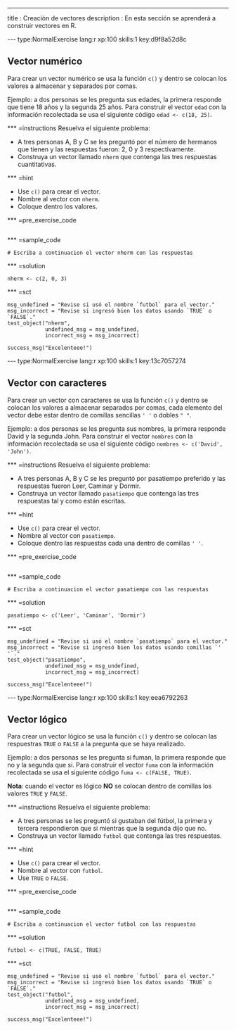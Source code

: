 ---
title       : Creación de vectores
description : En esta sección se aprenderá a construir vectores en R.

--- type:NormalExercise lang:r xp:100 skills:1 key:d9f8a52d8c
## Vector numérico

Para crear un vector numérico se usa la función `c()` y dentro se colocan los valores a almacenar y separados por comas.

Ejemplo: a dos personas se les pregunta sus edades, la primera responde que tiene 18 años y la segunda 25 años. Para construir el vector `edad` con la información recolectada se usa el siguiente código `edad <- c(18, 25)`.

*** =instructions
Resuelva el siguiente problema:

- A tres personas A, B y C se les preguntó por el número de hermanos que tienen y las respuestas fueron: 2, 0 y 3 respectivamente.
- Construya un vector llamado `nherm` que contenga las tres respuestas cuantitativas.

*** =hint
- Use `c()` para crear el vector.
- Nombre al vector con `nherm`.
- Coloque dentro los valores.


*** =pre_exercise_code
```{r}

```

*** =sample_code
```{r}
# Escriba a continuacion el vector nherm con las respuestas

```

*** =solution
```{r}
nherm <- c(2, 0, 3)
```

*** =sct
```{r}
msg_undefined = "Revise si usó el nombre `futbol` para el vector."
msg_incorrect = "Revise si ingresó bien los datos usando `TRUE` o `FALSE`."
test_object("nherm",
            undefined_msg = msg_undefined,
            incorrect_msg = msg_incorrect) 

success_msg("Excelenteee!")
```

--- type:NormalExercise lang:r xp:100 skills:1 key:13c7057274
## Vector con caracteres

Para crear un vector con caracteres se usa la función `c()` y dentro se colocan los valores a almacenar separados por comas, cada elemento del vector debe estar dentro de comillas sencillas `' '` o dobles `" "`.

Ejemplo: a dos personas se les pregunta sus nombres, la primera responde David y la segunda John. Para construir el vector `nombres` con la información recolectada se usa el siguiente código `nombres <- c('David', 'John')`.

*** =instructions
Resuelva el siguiente problema:

- A tres personas A, B y C se les preguntó por pasatiempo preferido y las respuestas fueron Leer, Caminar y Dormir.
- Construya un vector llamado `pasatiempo` que contenga las tres respuestas tal y como están escritas.

*** =hint
- Use `c()` para crear el vector.
- Nombre al vector con `pasatiempo`.
- Coloque dentro las respuestas cada una dentro de comillas `' '`.


*** =pre_exercise_code
```{r}

```

*** =sample_code
```{r}
# Escriba a continuacion el vector pasatiempo con las respuestas

```

*** =solution
```{r}
pasatiempo <- c('Leer', 'Caminar', 'Dormir')
```

*** =sct
```{r}
msg_undefined = "Revise si usó el nombre `pasatiempo` para el vector."
msg_incorrect = "Revise si ingresó bien los datos usando comillas `' '`."
test_object("pasatiempo",
            undefined_msg = msg_undefined,
            incorrect_msg = msg_incorrect) 

success_msg("Excelenteee!")
```

--- type:NormalExercise lang:r xp:100 skills:1 key:eea6792263
## Vector lógico

Para crear un vector lógico se usa la función `c()` y dentro se colocan las respuestras `TRUE` o `FALSE` a la pregunta que se haya realizado.

Ejemplo: a dos personas se les pregunta si fuman, la primera responde que no y la segunda que si. Para construir el vector `fuma` con la información recolectada se usa el siguiente código `fuma <- c(FALSE, TRUE)`.

__Nota__: cuando el vector es lógico __NO__ se colocan dentro de comillas los valores `TRUE` y `FALSE`.

*** =instructions
Resuelva el siguiente problema:

- A tres personas se les preguntó si gustaban del fútbol, la primera y tercera respondieron que si mientras que la segunda dijo que no.
- Construya un vector llamado `futbol` que contenga las tres respuestas.

*** =hint
- Use `c()` para crear el vector.
- Nombre al vector con `futbol`.
- Use `TRUE` o `FALSE`.


*** =pre_exercise_code
```{r}

```

*** =sample_code
```{r}
# Escriba a continuacion el vector futbol con las respuestas

```

*** =solution
```{r}
futbol <- c(TRUE, FALSE, TRUE)
```

*** =sct
```{r}
msg_undefined = "Revise si usó el nombre `futbol` para el vector."
msg_incorrect = "Revise si ingresó bien los datos usando `TRUE` o `FALSE`."
test_object("futbol",
            undefined_msg = msg_undefined,
            incorrect_msg = msg_incorrect) 

success_msg("Excelenteee!")
```
